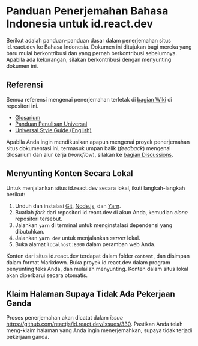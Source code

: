 # Panduan Penerjemahan Bahasa Indonesia untuk id.react.dev

Berikut adalah panduan-panduan dasar dalam penerjemahan situs id.react.dev ke Bahasa Indonesia. Dokumen ini ditujukan bagi mereka yang baru mulai berkontribusi dan yang pernah berkontribusi sebelumnya. Apabila ada kekurangan, silakan berkontribusi dengan menyunting dokumen ini.

## Referensi

Semua referensi mengenai penerjemahan terletak di [bagian Wiki](https://github.com/reactjs/id.react.dev/wiki) di repositori ini.

- [Glosarium](https://github.com/reactjs/id.react.dev/wiki/Glosarium)
- [Panduan Penulisan Universal](https://github.com/reactjs/id.react.dev/wiki/Panduan-Penulisan-Universal)
- [Universal Style Guide (English)](https://github.com/reactjs/id.react.dev/wiki/Universal-Style-Guide)

Apabila Anda ingin mendikusikan apapun mengenai proyek penerjemahan situs dokumentasi ini, termasuk umpan balik (*feedback*) mengenai Glosarium dan alur kerja (*workflow*), silakan ke [bagian Discussions](https://github.com/reactjs/id.react.dev/discussions).

## Menyunting Konten Secara Lokal

Untuk menjalankan situs id.react.dev secara lokal, ikuti langkah-langkah berikut:

1. Unduh dan instalasi [Git](https://git-scm.com/), [Node.js](https://nodejs.org/en/), dan [Yarn](https://yarnpkg.com/en/).
2. Buatlah *fork* dari repositori id.react.dev di akun Anda, kemudian *clone* repositori tersebut.
3. Jalankan `yarn` di terminal untuk menginstalasi dependensi yang dibutuhkan.
4. Jalankan `yarn dev` untuk menjalankan *server* lokal.
5. Buka alamat `localhost:8000` dalam peramban web Anda.

Konten dari situs id.react.dev terdapat dalam folder `content`, dan disimpan dalam format Markdown. Buka proyek id.react.dev dalam program penyunting teks Anda, dan mulailah menyunting. Konten dalam situs lokal akan diperbarui secara otomatis.

## Klaim Halaman Supaya Tidak Ada Pekerjaan Ganda

Proses penerjemahan akan dicatat dalam *issue* https://github.com/reactjs/id.react.dev/issues/330. Pastikan Anda telah meng-klaim halaman yang Anda ingin menerjemahkan, supaya tidak terjadi pekerjaan ganda.
